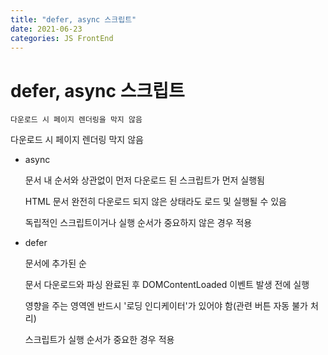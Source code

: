 ```yaml
---
title: "defer, async 스크립트"
date: 2021-06-23
categories: JS FrontEnd
---
```


# defer, async 스크립트

    다운로드 시 페이지 렌더링을 막지 않음

다운로드 시 페이지 렌더링 막지 않음

- async

  문서 내 순서와 상관없이 먼저 다운로드 된 스크립트가 먼저 실행됨

  HTML 문서 완전히 다운로드 되지 않은 상태라도 로드 및 실행될 수 있음

  독립적인 스크립트이거나 실행 순서가 중요하지 않은 경우 적용

- defer

  문서에 추가된 순

  문서 다운로드와 파싱 완료된 후 DOMContentLoaded 이벤트 발생 전에 실행

  영향을 주는 영역엔 반드시 '로딩 인디케이터'가 있어야 함(관련 버튼 자동 불가 처리)

  스크립트가 실행 순서가 중요한 경우 적용
